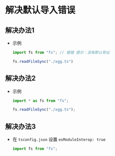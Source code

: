 # 解决默认导入错误

## 解决办法1

- 示例

    ```js
    import fs from "fs"; // 报错 提示：没有默认导出

    fs.readFileSync("./xgg.ts")
    ```

## 解决办法2

- 示例

    ```ts
    import * as fs from "fs";

    fs.readFileSync("./xgg.ts");
    ```

## 解决办法3

- 在 `tsconfig.json` 设置 `esModuleInterop: true`

    ```ts
    import fs from "fs";
    ```
